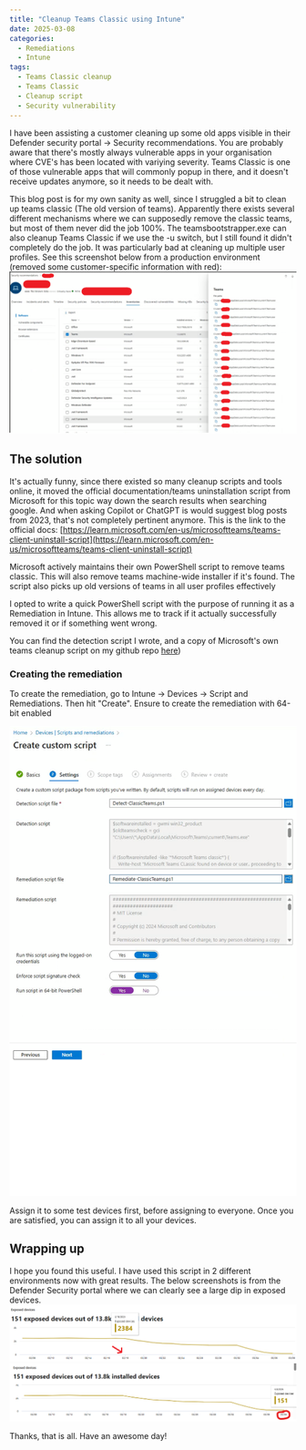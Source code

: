 ```yaml
---
title: "Cleanup Teams Classic using Intune"
date: 2025-03-08
categories:
  - Remediations
  - Intune
tags:
  - Teams Classic cleanup
  - Teams Classic
  - Cleanup script
  - Security vulnerability
---
```


I have been assisting a customer cleaning up some old apps visible in their Defender security portal -> Security recommendations. You are probably aware that there's mostly always vulnerable apps in your organisation where CVE's has been located with variying severity. Teams Classic is one of those vulnerable apps that will commonly popup in there, and it doesn't receive updates anymore, so it needs to be dealt with.

This blog post is for my own sanity as well, since I struggled a bit to clean up teams classic (The old version of teams). Apparently there exists several different mechanisms where we can supposedly remove the classic teams, but most of them never did the job 100%. The teamsbootstrapper.exe can also cleanup Teams Classic if we use the -u switch, but I still found it didn't completely do the job. It was particularly bad at cleaning up multiple user profiles. See this screenshot below from a production environment (removed some customer-specific information with red):
![Teams](/assets/images/2025-03-08-Cleanup-TeamsClassic-UsingIntune/TeamsClassic-MultipleUserprofiles.png?raw=true "Teams CLassic Detected")

## The solution

It's actually funny, since there existed so many cleanup scripts and tools online, it moved the official documentation/teams uninstallation script from Microsoft for this topic way down the search results when searching google. And when asking Copilot or ChatGPT is would suggest blog posts from 2023, that's not completely pertinent anymore. This is the link to the official docs: [https://learn.microsoft.com/en-us/microsoftteams/teams-client-uninstall-script](https://learn.microsoft.com/en-us/microsoftteams/teams-client-uninstall-script)

Microsoft actively maintains their own PowerShell script to remove teams classic. This will also remove teams machine-wide installer if it's found. The script also picks up old versions of teams in all user profiles effectively

I opted to write a quick PowerShell script with the purpose of running it as a Remediation in Intune. This allows me to track if it actually successfully removed it or if something went wrong.

You can find the detection script I wrote, and a copy of Microsoft's own teams cleanup script on my github repo [here](https://github.com/thisisevilevil/IntunePublic/tree/main/Remediations/Cleanup%20Teams%20Classic))

### Creating the remediation

To create the remediation, go to Intune -> Devices -> Script and Remediations. Then hit "Create". Ensure to create the remediation with 64-bit enabled

![Teams](/assets/images/2025-03-08-Cleanup-TeamsClassic-UsingIntune/TeamsCleanup-Remediation.png?raw=true "Teams CLassic Remediation")

Assign it to some test devices first, before assigning to everyone. Once you are satisfied, you can assign it to all your devices.

## Wrapping up

I hope you found this useful. I have used this script in 2 different environments now with great results. The below screenshots is from the Defender Security portal where we can clearly see a large dip in exposed devices.
![Teams](/assets/images/2025-03-08-Cleanup-TeamsClassic-UsingIntune/TeamsExposure-1.png?raw=true "Teams CLassic Remediation")
![Teams](/assets/images/2025-03-08-Cleanup-TeamsClassic-UsingIntune/TeamsExposure-2.png?raw=true "Teams CLassic Remediation")

Thanks, that is all. Have an awesome day!